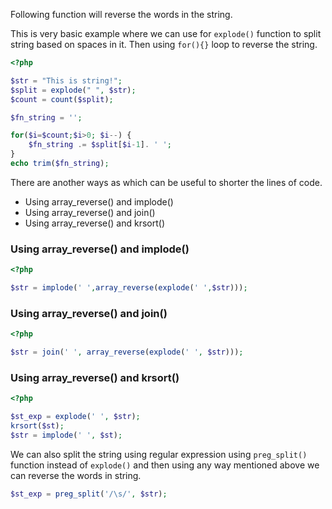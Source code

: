 Following function will reverse the words in the string.

This is very basic example where we can use for `explode()` function to split string based on spaces in it. Then using `for(){}` loop to reverse the string.

```php
<?php

$str = "This is string!";
$split = explode(" ", $str);
$count = count($split);

$fn_string = '';

for($i=$count;$i>0; $i--) {
    $fn_string .= $split[$i-1]. ' ';
}
echo trim($fn_string);
```

There are another ways as which can be useful to shorter the lines of code. 

- Using array_reverse() and implode()
- Using array_reverse() and join()
- Using array_reverse() and krsort()

### Using array_reverse() and implode()
```php
<?php

$str = implode(' ',array_reverse(explode(' ',$str)));

```
### Using array_reverse() and join()
```php
<?php

$str = join(' ', array_reverse(explode(' ', $str)));

```
### Using array_reverse() and krsort()
```php
<?php

$st_exp = explode(' ', $str);
krsort($st);
$str = implode(' ', $st);

```

We can also split the string using regular expression using `preg_split()` function instead of `explode()` and then using any way mentioned above we can reverse the words in string.

```php
$st_exp = preg_split('/\s/', $str);
```
